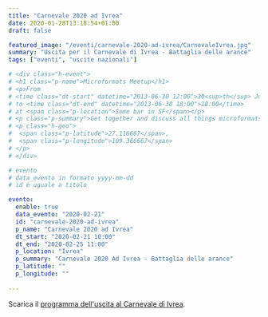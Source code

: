 ```yaml
---
title: "Carnevale 2020 ad Ivrea"
date: 2020-01-28T13:18:54+01:00
draft: false

featured_image: "/eventi/carnevale-2020-ad-ivrea/CarnevaleIvrea.jpg"
summary: "Uscita per il Carnevale di Ivrea - Battaglia delle arance"
tags: ["eventi", "uscite nazionali"]

# <div class="h-event">
# <h1 class="p-name">Microformats Meetup</h1>
# <p>From 
# <time class="dt-start" datetime="2013-06-30 12:00">30<sup>th</sup> June 2013, 12:00</time>
# to <time class="dt-end" datetime="2013-06-30 18:00">18:00</time>
# at <span class="p-location">Some bar in SF</span></p>
# <p class="p-summary">Get together and discuss all things microformats-related.</p>
# <p class="h-geo">
#  <span class="p-latitude">27.116667</span>,
#  <span class="p-longitude">109.366667</span>
# </p>
# </div>

# evento 
# data_evento in formato yyyy-mm-dd
# id è uguale a titolo

evento:
  enable: true
  data_evento: "2020-02-21"
  id: "carnevale-2020-ad-ivrea"
  p_name: "Carnevale 2020 ad Ivrea"
  dt_start: "2020-02-21 10:00"
  dt_end: "2020-02-25 11:00"
  p_location: "Ivrea"
  p_summary: "Carnevale 2020 Ad Ivrea - Battaglia delle arance"
  p_latitude: ""
  p_longitude: ""
  
---
```



Scarica il [programma dell'uscita al Carnevale di Ivrea](ProgrammaCarnevaleIvrea.pdf).